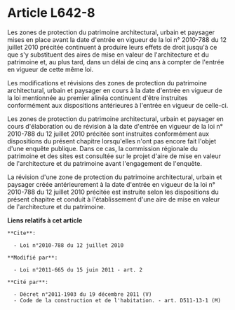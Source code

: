 # Article L642-8

Les zones de protection du patrimoine architectural, urbain et paysager mises en place avant la date d'entrée en vigueur de
la loi n° 2010-788 du 12 juillet 2010 précitée continuent à produire leurs effets de droit jusqu'à ce que s'y substituent des
aires de mise en valeur de l'architecture et du patrimoine et, au plus tard, dans un délai de cinq ans à compter de l'entrée
en vigueur de cette même loi. 

Les modifications et révisions des zones de protection du patrimoine architectural, urbain et paysager en cours à la date
d'entrée en vigueur de la loi mentionnée au premier alinéa continuent d'être instruites conformément aux dispositions
antérieures à l'entrée en vigueur de celle-ci. 

Les zones de protection du patrimoine architectural, urbain et paysager en cours d'élaboration ou de révision à la date
d'entrée en vigueur de la loi n° 2010-788 du 12 juillet 2010 précitée sont instruites conformément aux dispositions du
présent chapitre lorsqu'elles n'ont pas encore fait l'objet d'une enquête publique. Dans ce cas, la commission régionale du
patrimoine et des sites est consultée sur le projet d'aire de mise en valeur de l'architecture et du patrimoine avant
l'engagement de l'enquête. 

La révision d'une zone de protection du patrimoine architectural, urbain et paysager créée antérieurement à la date d'entrée
en vigueur de la loi n° 2010-788 du 12 juillet 2010 précitée est instruite selon les dispositions du présent chapitre et
conduit à l'établissement d'une aire de mise en valeur de l'architecture et du patrimoine.

**Liens relatifs à cet article**

	**Cite**:

	  - Loi n°2010-788 du 12 juillet 2010

	**Modifié par**:

	  - Loi n°2011-665 du 15 juin 2011 - art. 2

	**Cité par**:

	  - Décret n°2011-1903 du 19 décembre 2011 (V)
	  - Code de la construction et de l'habitation. - art. D511-13-1 (M)
